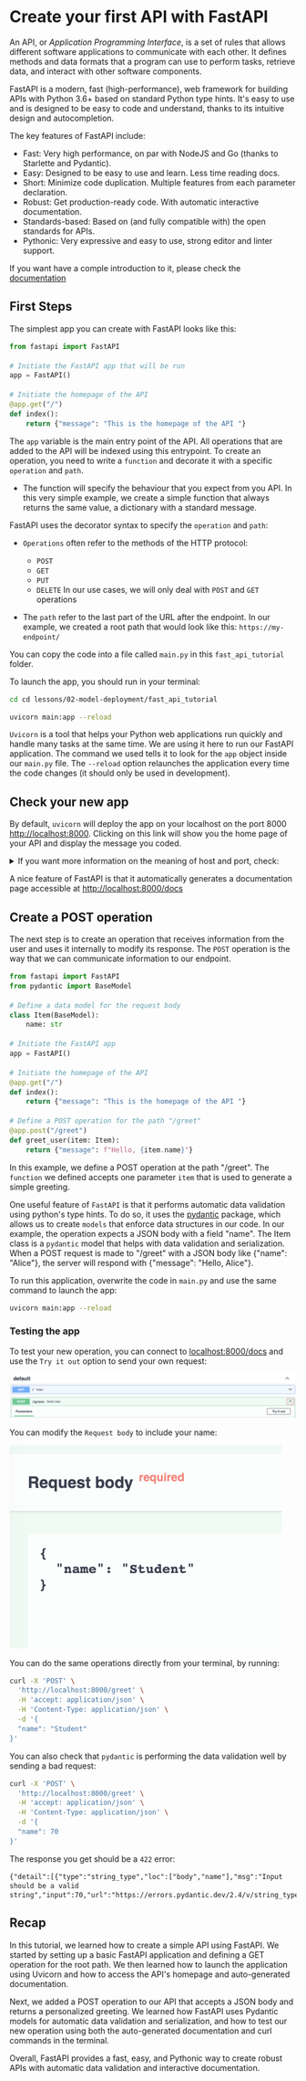 # Create your first API with FastAPI

An API, or *Application Programming Interface*, is a set of rules that allows different software applications to communicate with each other. It defines methods and data formats that a program can use to perform tasks, retrieve data, and interact with other software components.

FastAPI is a modern, fast (high-performance), web framework for building APIs with Python 3.6+ based on standard Python type hints. It's easy to use and is designed to be easy to code and understand, thanks to its intuitive design and autocompletion.

The key features of FastAPI include:
- Fast: Very high performance, on par with NodeJS and Go (thanks to Starlette and Pydantic).
- Easy: Designed to be easy to use and learn. Less time reading docs.
- Short: Minimize code duplication. Multiple features from each parameter declaration.
- Robust: Get production-ready code. With automatic interactive documentation.
- Standards-based: Based on (and fully compatible with) the open standards for APIs.
- Pythonic: Very expressive and easy to use, strong editor and linter support.

If you want have a comple introduction to it, please check the [documentation](https://fastapi.tiangolo.com/)

## First Steps

The simplest app you can create with FastAPI looks like this:

```python
from fastapi import FastAPI

# Initiate the FastAPI app that will be run
app = FastAPI()

# Initiate the homepage of the API
@app.get("/")
def index():
    return {"message": "This is the homepage of the API "}
```

The `app` variable is the main entry point of the API. All operations that are added to the API will be indexed using this entrypoint. To create an operation, you need to write a `function` and decorate it with a specific `operation` and `path`.

-  The function will specify the behaviour that you expect from you API. In this very simple example, we create a simple function that always returns the same value, a dictionary with a standard message.

FastAPI uses the decorator syntax to specify the `operation` and `path`:

-  `Operations` often refer to the methods of the HTTP protocol:
    - `POST`
    - `GET`
    - `PUT`
    - `DELETE`
    In our use cases, we will only deal with `POST` and `GET` operations

- The `path` refer to the last part of the URL after the endpoint. In our example, we created a root path that would look like this:
    ```https://my-endpoint/```

You can copy the code into a file called `main.py` in this `fast_api_tutorial` folder.

To launch the app, you should run in your terminal:

```bash
cd cd lessons/02-model-deployment/fast_api_tutorial
```

```bash
uvicorn main:app --reload
```

`Uvicorn` is a tool that helps your Python web applications run quickly and handle many tasks at the same time. We are using it here to run our FastAPI application. The command we used tells it to look for the `app` object inside our `main.py` file. The `--reload` option relaunches the application every time the code changes (it should only be used in development).

## Check your new app

By default, `uvicorn` will deploy the app on your localhost on the port 8000 [http://localhost:8000](http://localhost:8000). Clicking on this link will show you the home page of your API and display the message you coded.

<details>
<summary> If you want more information on the meaning of host and port, check:</summary>

- [Host vs Localhost vs Port](https://stackoverflow.com/questions/1946193/whats-the-whole-point-of-localhost-hosts-and-ports-at-all)
- [127.0.0.1 vs 0.0.0.0](https://stackoverflow.com/questions/20778771/what-is-the-difference-between-0-0-0-0-127-0-0-1-and-localhost)

</details>

A nice feature of FastAPI is that it automatically generates a documentation page accessible at [http://localhost:8000/docs](http://localhost:8000/docs)


## Create a POST operation

The next step is to create an operation that receives information from the user and uses it internally to modify its response. The `POST` operation is the way that we can communicate information to our endpoint.

```python
from fastapi import FastAPI
from pydantic import BaseModel

# Define a data model for the request body
class Item(BaseModel):
    name: str

# Initiate the FastAPI app
app = FastAPI()

# Initiate the homepage of the API
@app.get("/")
def index():
    return {"message": "This is the homepage of the API "}

# Define a POST operation for the path "/greet"
@app.post("/greet")
def greet_user(item: Item):
    return {"message": f"Hello, {item.name}"}
```

In this example, we define a POST operation at the path "/greet". The `function` we defined accepts one parameter `item` that is used to generate a simple greeting.

One useful feature of `FastAPI` is that it performs automatic data validation using python's type hints. To do so, it uses the [pydantic](https://docs.pydantic.dev/latest/) package, which allows us to create `models` that enforce data structures in our code. In our example, the operation expects a JSON body with a field "name". The Item class is a `pydantic` model that helps with data validation and serialization. When a POST request is made to "/greet" with a JSON body like {"name": "Alice"}, the server will respond with {"message": "Hello, Alice"}.

To run this application, overwrite the code in `main.py` and use the same command to launch the app:

```bash
uvicorn main:app --reload
```

### Testing the app

To test your new operation, you can connect to [localhost:8000/docs](localhost:8000/docs) and use the `Try it out` option to send your own request:

![Try it out](images/try_it_out.png)

You can modify the `Request body` to include your name:

![Request Body](images/request_body.png)

You can do the same operations directly from your terminal, by running:

```bash
curl -X 'POST' \
  'http://localhost:8000/greet' \
  -H 'accept: application/json' \
  -H 'Content-Type: application/json' \
  -d '{
  "name": "Student"
}'
```

You can also check that `pydantic` is performing the data validation well by sending a bad request:

```bash
curl -X 'POST' \
  'http://localhost:8000/greet' \
  -H 'accept: application/json' \
  -H 'Content-Type: application/json' \
  -d '{
  "name": 70
}'
```

The response you get should be a `422` error:

```
{"detail":[{"type":"string_type","loc":["body","name"],"msg":"Input should be a valid string","input":70,"url":"https://errors.pydantic.dev/2.4/v/string_type"}]}
```

## Recap

In this tutorial, we learned how to create a simple API using FastAPI. We started by setting up a basic FastAPI application and defining a GET operation for the root path. We then learned how to launch the application using Uvicorn and how to access the API's homepage and auto-generated documentation.

Next, we added a POST operation to our API that accepts a JSON body and returns a personalized greeting. We learned how FastAPI uses Pydantic models for automatic data validation and serialization, and how to test our new operation using both the auto-generated documentation and curl commands in the terminal.

Overall, FastAPI provides a fast, easy, and Pythonic way to create robust APIs with automatic data validation and interactive documentation.
